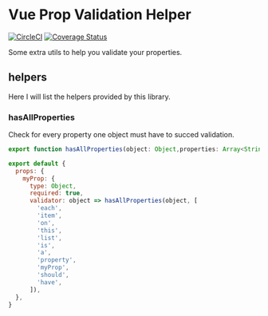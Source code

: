 # Vue Prop Validation Helper

[![CircleCI](https://circleci.com/gh/vhoyer/vue-prop-validation-helper.svg?style=svg)](https://circleci.com/gh/vhoyer/vue-prop-validation-helper)
[![Coverage Status](https://coveralls.io/repos/github/vhoyer/vue-prop-validation-helper/badge.svg)](https://coveralls.io/github/vhoyer/vue-prop-validation-helper)

Some extra utils to help you validate your properties.

## helpers

Here I will list the helpers provided by this library.

### hasAllProperties

Check for every property one object must have to succed validation.

```ts
export function hasAllProperties(object: Object,properties: Array<String>) { ... }
```

```js
export default {
  props: {
    myProp: {
      type: Object,
      required: true,
      validator: object => hasAllProperties(object, [
        'each',
        'item',
        'on',
        'this',
        'list',
        'is',
        'a',
        'property',
        'myProp',
        'should',
        'have',
      ]),
  },
}
```
